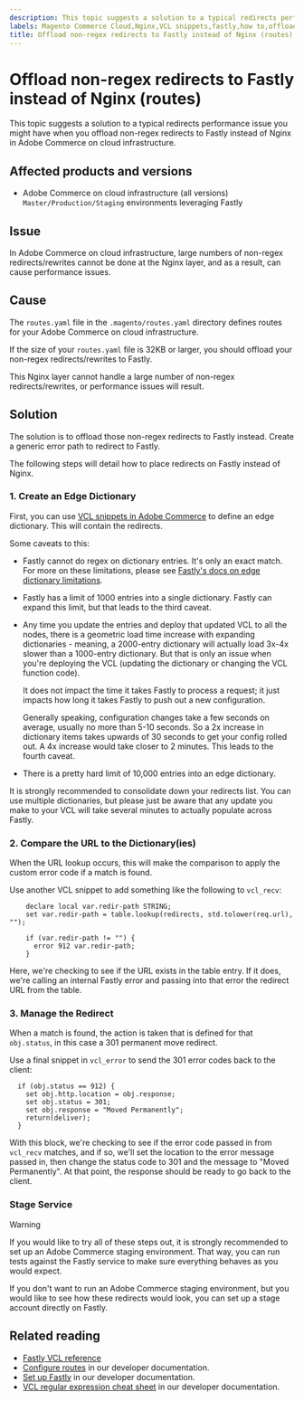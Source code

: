 ```yaml
---
description: This topic suggests a solution to a typical redirects performance issue you might have when you offload non-regex redirects to Fastly instead of Nginx in Adobe Commerce on cloud infrastructure.
labels: Magento Commerce Cloud,Nginx,VCL snippets,fastly,how to,offload,performance,redirects,regex,routes,Adobe Commerce,cloud infrastructure
title: Offload non-regex redirects to Fastly instead of Nginx (routes)
---
```


# Offload non-regex redirects to Fastly instead of Nginx (routes)

This topic suggests a solution to a typical redirects performance issue you might have when you offload non-regex redirects to Fastly instead of Nginx in Adobe Commerce on cloud infrastructure.

## Affected products and versions

* Adobe Commerce on cloud infrastructure (all versions) `Master/Production/Staging` environments leveraging Fastly

## Issue

In Adobe Commerce on cloud infrastructure, large numbers of non-regex redirects/rewrites cannot be done at the Nginx layer, and as a result, can cause performance issues.

## Cause

The `routes.yaml` file in the `.magento/routes.yaml` directory defines routes for your Adobe Commerce on cloud infrastructure.

If the size of your `routes.yaml` file is 32KB or larger, you should offload your non-regex redirects/rewrites to Fastly.

This Nginx layer cannot handle a large number of non-regex redirects/rewrites, or performance issues will result.

## Solution

The solution is to offload those non-regex redirects to Fastly instead. Create a generic error path to redirect to Fastly.

The following steps will detail how to place redirects on Fastly instead of Nginx.

### 1. Create an Edge Dictionary
    
First, you can use [VCL snippets in Adobe Commerce](https://devdocs.magento.com/guides/v2.3/cloud/cdn/cloud-vcl-custom-snippets.html) to define an edge dictionary. This will contain the redirects.
    
Some caveats to this:
    
*   Fastly cannot do regex on dictionary entries. It's only an exact match. For more on these limitations, please see [Fastly's docs on edge dictionary limitations](https://docs.fastly.com/guides/edge-dictionaries/about-edge-dictionaries#limitations-and-considerations).
*   Fastly has a limit of 1000 entries into a single dictionary. Fastly can expand this limit, but that leads to the third caveat.
*   Any time you update the entries and deploy that updated VCL to all the nodes, there is a geometric load time increase with expanding dictionaries - meaning, a 2000-entry dictionary will actually load 3x-4x slower than a 1000-entry dictionary. But that is only an issue when you're deploying the VCL (updating the dictionary or changing the VCL function code).
        
    It does not impact the time it takes Fastly to process a request; it just impacts how long it takes Fastly to push out a new configuration.
        
    Generally speaking, configuration changes take a few seconds on average, usually no more than 5-10 seconds. So a 2x increase in dictionary items takes upwards of 30 seconds to get your config rolled out. A 4x increase would take closer to 2 minutes. This leads to the fourth caveat.

*   There is a pretty hard limit of 10,000 entries into an edge dictionary.
    
It is strongly recommended to consolidate down your redirects list. You can use multiple dictionaries, but please just be aware that any update you make to your VCL will take several minutes to actually populate across Fastly.
    
### 2. Compare the URL to the Dictionary(ies)

When the URL lookup occurs, this will make the comparison to apply the custom error code if a match is found.

Use another VCL snippet to add something like the following to `vcl_recv`:

```    
    declare local var.redir-path STRING;
    set var.redir-path = table.lookup(redirects, std.tolower(req.url), "");
    
    if (var.redir-path != "") {
      error 912 var.redir-path;
    }
```

Here, we're checking to see if the URL exists in the table entry. If it does, we're calling an internal Fastly error and passing into that error the redirect URL from the table.
    
### 3. Manage the Redirect
    
When a match is found, the action is taken that is defined for that `obj.status`, in this case a 301 permanent move redirect.
    
Use a final snippet in `vcl_error` to send the 301 error codes back to the client:

```
  if (obj.status == 912) {
    set obj.http.location = obj.response;
    set obj.status = 301;
    set obj.response = "Moved Permanently";
    return(deliver);
  }
```

With this block, we're checking to see if the error code passed in from `vcl_recv` matches, and if so, we'll set the location to the error message passed in, then change the status code to 301 and the message to "Moved Permanently". At that point, the response should be ready to go back to the client.

### Stage Service

>[!WARNING]
>
>If you would like to try all of these steps out, it is strongly recommended to set up an Adobe Commerce staging environment. That way, you can run tests against the Fastly service to make sure everything behaves as you would expect.

If you don't want to run an Adobe Commerce staging environment, but you would like to see how these redirects would look, you can set up a stage account directly on Fastly.

## Related reading

* [Fastly VCL reference](https://docs.fastly.com/vcl/)
* [Configure routes](https://devdocs.magento.com/guides/v2.3/cloud/project/project-conf-files_routes.html) in our developer documentation.
* [Set up Fastly](https://devdocs.magento.com/guides/v2.3/cloud/cdn/configure-fastly.html) in our developer documentation.
* [VCL regular expression cheat sheet](https://docs.fastly.com/en/guides/vcl-regular-expression-cheat-sheet) in our developer documentation.